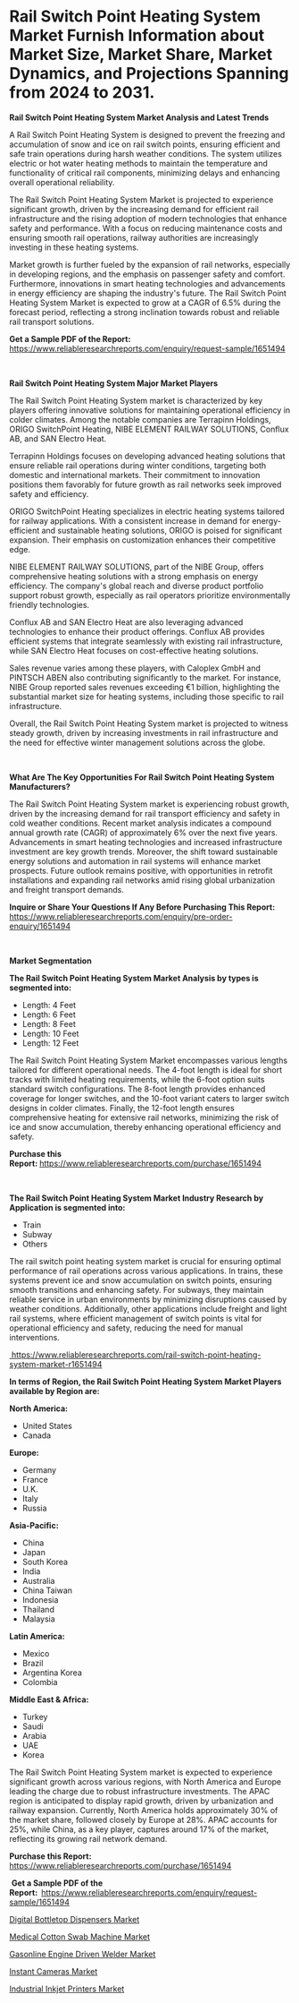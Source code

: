 <p><h1>Rail Switch Point Heating System Market Furnish Information about Market Size, Market Share, Market Dynamics, and Projections Spanning from 2024 to 2031.</h1></p><p><strong>Rail Switch Point Heating System Market Analysis and Latest Trends</strong></p>
<p><p>A Rail Switch Point Heating System is designed to prevent the freezing and accumulation of snow and ice on rail switch points, ensuring efficient and safe train operations during harsh weather conditions. The system utilizes electric or hot water heating methods to maintain the temperature and functionality of critical rail components, minimizing delays and enhancing overall operational reliability.</p><p>The Rail Switch Point Heating System Market is projected to experience significant growth, driven by the increasing demand for efficient rail infrastructure and the rising adoption of modern technologies that enhance safety and performance. With a focus on reducing maintenance costs and ensuring smooth rail operations, railway authorities are increasingly investing in these heating systems. </p><p>Market growth is further fueled by the expansion of rail networks, especially in developing regions, and the emphasis on passenger safety and comfort. Furthermore, innovations in smart heating technologies and advancements in energy efficiency are shaping the industry's future. The Rail Switch Point Heating System Market is expected to grow at a CAGR of 6.5% during the forecast period, reflecting a strong inclination towards robust and reliable rail transport solutions.</p></p>
<p><strong>Get a Sample PDF of the Report:&nbsp;</strong> <a href="https://www.reliableresearchreports.com/enquiry/request-sample/1651494?utm_campaign=24&utm_medium=2&utm_source=Github&utm_content=ia&utm_term=29102024&utm_id=rail-switch-point-heating-system">https://www.reliableresearchreports.com/enquiry/request-sample/1651494</a></p>
<p>&nbsp;</p>
<p><strong>Rail Switch Point Heating System Major Market Players</strong></p>
<p><p>The Rail Switch Point Heating System market is characterized by key players offering innovative solutions for maintaining operational efficiency in colder climates. Among the notable companies are Terrapinn Holdings, ORIGO SwitchPoint Heating, NIBE ELEMENT RAILWAY SOLUTIONS, Conflux AB, and SAN Electro Heat. </p><p>Terrapinn Holdings focuses on developing advanced heating solutions that ensure reliable rail operations during winter conditions, targeting both domestic and international markets. Their commitment to innovation positions them favorably for future growth as rail networks seek improved safety and efficiency.</p><p>ORIGO SwitchPoint Heating specializes in electric heating systems tailored for railway applications. With a consistent increase in demand for energy-efficient and sustainable heating solutions, ORIGO is poised for significant expansion. Their emphasis on customization enhances their competitive edge.</p><p>NIBE ELEMENT RAILWAY SOLUTIONS, part of the NIBE Group, offers comprehensive heating solutions with a strong emphasis on energy efficiency. The company's global reach and diverse product portfolio support robust growth, especially as rail operators prioritize environmentally friendly technologies.</p><p>Conflux AB and SAN Electro Heat are also leveraging advanced technologies to enhance their product offerings. Conflux AB provides efficient systems that integrate seamlessly with existing rail infrastructure, while SAN Electro Heat focuses on cost-effective heating solutions.</p><p>Sales revenue varies among these players, with Caloplex GmbH and PINTSCH ABEN also contributing significantly to the market. For instance, NIBE Group reported sales revenues exceeding €1 billion, highlighting the substantial market size for heating systems, including those specific to rail infrastructure. </p><p>Overall, the Rail Switch Point Heating System market is projected to witness steady growth, driven by increasing investments in rail infrastructure and the need for effective winter management solutions across the globe.</p></p>
<p>&nbsp;</p>
<p><strong>What Are The Key Opportunities For Rail Switch Point Heating System Manufacturers?</strong></p>
<p><p>The Rail Switch Point Heating System market is experiencing robust growth, driven by the increasing demand for rail transport efficiency and safety in cold weather conditions. Recent market analysis indicates a compound annual growth rate (CAGR) of approximately 6% over the next five years. Advancements in smart heating technologies and increased infrastructure investment are key growth trends. Moreover, the shift toward sustainable energy solutions and automation in rail systems will enhance market prospects. Future outlook remains positive, with opportunities in retrofit installations and expanding rail networks amid rising global urbanization and freight transport demands.</p></p>
<p><strong>Inquire or Share Your Questions If Any Before Purchasing This Report:</strong> <a href="https://www.reliableresearchreports.com/enquiry/pre-order-enquiry/1651494?utm_campaign=24&utm_medium=2&utm_source=Github&utm_content=ia&utm_term=29102024&utm_id=rail-switch-point-heating-system">https://www.reliableresearchreports.com/enquiry/pre-order-enquiry/1651494</a></p>
<p>&nbsp;</p>
<p><strong>Market Segmentation</strong></p>
<p><strong>The Rail Switch Point Heating System Market Analysis by types is segmented into:</strong></p>
<p><ul><li>Length: 4 Feet</li><li>Length: 6 Feet</li><li>Length: 8 Feet</li><li>Length: 10 Feet</li><li>Length: 12 Feet</li></ul></p>
<p><p>The Rail Switch Point Heating System Market encompasses various lengths tailored for different operational needs. The 4-foot length is ideal for short tracks with limited heating requirements, while the 6-foot option suits standard switch configurations. The 8-foot length provides enhanced coverage for longer switches, and the 10-foot variant caters to larger switch designs in colder climates. Finally, the 12-foot length ensures comprehensive heating for extensive rail networks, minimizing the risk of ice and snow accumulation, thereby enhancing operational efficiency and safety.</p></p>
<p><strong>Purchase this Report:&nbsp;</strong><a href="https://www.reliableresearchreports.com/purchase/1651494?utm_campaign=24&utm_medium=2&utm_source=Github&utm_content=ia&utm_term=29102024&utm_id=rail-switch-point-heating-system">https://www.reliableresearchreports.com/purchase/1651494</a></p>
<p>&nbsp;</p>
<p><strong>The Rail Switch Point Heating System Market Industry Research by Application is segmented into:</strong></p>
<p><ul><li>Train</li><li>Subway</li><li>Others</li></ul></p>
<p><p>The rail switch point heating system market is crucial for ensuring optimal performance of rail operations across various applications. In trains, these systems prevent ice and snow accumulation on switch points, ensuring smooth transitions and enhancing safety. For subways, they maintain reliable service in urban environments by minimizing disruptions caused by weather conditions. Additionally, other applications include freight and light rail systems, where efficient management of switch points is vital for operational efficiency and safety, reducing the need for manual interventions.</p></p>
<p><a href="https://www.reliableresearchreports.com/rail-switch-point-heating-system-market-r1651494?utm_campaign=24&utm_medium=2&utm_source=Github&utm_content=ia&utm_term=29102024&utm_id=rail-switch-point-heating-system">&nbsp;https://www.reliableresearchreports.com/rail-switch-point-heating-system-market-r1651494</a></p>
<p><strong>In terms of Region, the Rail Switch Point Heating System Market Players available by Region are:</strong></p>
<p>
    <p> <strong> North America: </strong>
        <ul>
            <li>United States</li>
            <li>Canada</li>
        </ul>
        </p> 
    <p> <strong> Europe: </strong>
        <ul>
            <li>Germany</li>
            <li>France</li>
            <li>U.K.</li>
            <li>Italy</li>
            <li>Russia</li>
        </ul>
        </p> 
    <p> <strong> Asia-Pacific: </strong>
        <ul>
            <li>China</li>
            <li>Japan</li>
            <li>South Korea</li>
            <li>India</li>
            <li>Australia</li>
            <li>China Taiwan</li>
            <li>Indonesia</li>
            <li>Thailand</li>
            <li>Malaysia</li>
        </ul>
        </p> 
    <p> <strong> Latin America: </strong>
        <ul>
            <li>Mexico</li>
            <li>Brazil</li>
            <li>Argentina Korea</li>
            <li>Colombia</li>
        </ul>
        </p> 
    <p> <strong> Middle East & Africa: </strong>
        <ul>
            <li>Turkey</li>
            <li>Saudi</li>
            <li>Arabia</li>
            <li>UAE</li>
            <li>Korea</li>
        </ul>
    </p>
    </p>
<p><p>The Rail Switch Point Heating System market is expected to experience significant growth across various regions, with North America and Europe leading the charge due to robust infrastructure investments. The APAC region is anticipated to display rapid growth, driven by urbanization and railway expansion. Currently, North America holds approximately 30% of the market share, followed closely by Europe at 28%. APAC accounts for 25%, while China, as a key player, captures around 17% of the market, reflecting its growing rail network demand.</p></p>
<p><strong>Purchase this Report: </strong><a href="https://www.reliableresearchreports.com/purchase/1651494?utm_campaign=24&utm_medium=2&utm_source=Github&utm_content=ia&utm_term=29102024&utm_id=rail-switch-point-heating-system">https://www.reliableresearchreports.com/purchase/1651494</a></p>
<p>&nbsp;<strong>Get a Sample PDF of the Report:&nbsp;&nbsp;</strong><a href="https://www.reliableresearchreports.com/enquiry/request-sample/1651494?utm_campaign=24&utm_medium=2&utm_source=Github&utm_content=ia&utm_term=29102024&utm_id=rail-switch-point-heating-system">https://www.reliableresearchreports.com/enquiry/request-sample/1651494</a></p>
<p><strong></strong></p>
<p><p><a href="https://issuu.com/reportprime-2/docs/digital-bottletop-dispensers-market_d8ab0f2f9740af?utm_campaign=24&utm_medium=2&utm_source=Github&utm_content=ia&utm_term=29102024&utm_id=rail-switch-point-heating-system">Digital Bottletop Dispensers Market</a></p><p><a href="https://github.com/denishaucarn/Market-Research-Report-List-1/blob/main/medical-cotton-swab-machine-market.md?utm_campaign=24&utm_medium=2&utm_source=Github&utm_content=ia&utm_term=29102024&utm_id=rail-switch-point-heating-system">Medical Cotton Swab Machine Market</a></p><p><a href="https://github.com/c0mxahyman/Market-Research-Report-List-1/blob/main/gasonline-engine-driven-welder-market.md?utm_campaign=24&utm_medium=2&utm_source=Github&utm_content=ia&utm_term=29102024&utm_id=rail-switch-point-heating-system">Gasonline Engine Driven Welder Market</a></p><p><a href="https://www.linkedin.com/pulse/instant-cameras-market-segmentation-applications-types-growth-kjrne?utm_campaign=24&utm_medium=2&utm_source=Github&utm_content=ia&utm_term=29102024&utm_id=rail-switch-point-heating-system">Instant Cameras Market</a></p><p><a href="https://www.linkedin.com/pulse/regulatory-landscape-its-influence-global-industrial-gxose?utm_campaign=24&utm_medium=2&utm_source=Github&utm_content=ia&utm_term=29102024&utm_id=rail-switch-point-heating-system">Industrial Inkjet Printers Market</a></p></p>